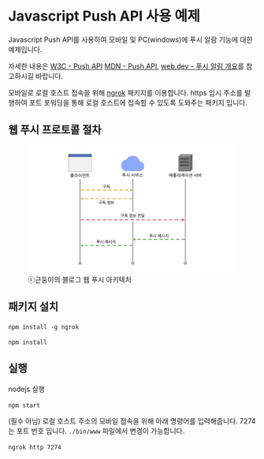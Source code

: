 # Javascript Push API 사용 예제

Javascript Push API를 사용하여 모바일 및 PC(windows)에 푸시 알람 기능에 대한 예제입니다.

자세한 내용은 [W3C - Push API](https://www.w3.org/TR/push-api/) [MDN - Push API](https://developer.mozilla.org/ko/docs/Web/API/Push_API), [web.dev - 푸시 알림 개요](https://web.dev/articles/push-notifications-overview?hl=ko)를 참고하시길 바랍니다.

모바일로 로컬 호스트 접속을 위해 [ngrok](https://www.npmjs.com/package/ngrok) 패키지를 이용합니다. https 임시 주소를 발행하여 포트 포워딩을 통해 로컬 호스트에 접속할 수 있도록 도와주는 패키지 입니다.

## 웹 푸시 프로토콜 절차

<figure>
  <img src="web-push-protocol-process.png" alt="ⓒ근둥이의 블로그 웹 푸시 아키텍처"/>
  <figcaption>ⓒ근둥이의 블로그 웹 푸시 아키텍처</figcaption>
</figure>

## 패키지 설치

`npm install -g ngrok`

`npm install`

## 실행

nodejs 실행

`npm start`

(필수 아님) 로컬 호스트 주소의 모바일 접속을 위해 아래 명령어를 입력해줍니다.
7274는 포트 번호 입니다. `./bin/www` 파일에서 변경이 가능합니다.

`ngrok http 7274`
